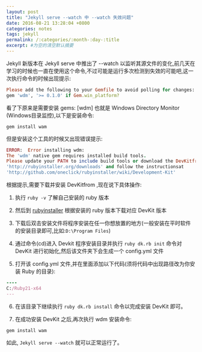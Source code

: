 ```yaml
---
layout: post
title: "Jekyll serve --watch 中 --watch 失效问题"
date: 2016-08-21 13:28:04 +0800
categories: notes
tags: jekyll
permalink: /:categories/:month-:day-:title
excerpt: #为空的清空默认摘要
---
```

Jekyll 新版本在 Jekyll serve 中推出了 --watch 以监听其源文件的变化,前几天在学习的时候也一直在使用这个命令,不过可能是运行多次检测到失效的可能吧,这一次执行命令的时候出现提示:

```ruby
Please add the following to your Gemfile to avoid polling for changes:
gem 'wdm', '>= 0.1.0' if Gem.win_platform?
```

看了下原来是需要安装 gems: [wdm] 也就是 Windows Directory Monitor (Windows目录监控),以下是安装命令:

`gem install wam`

但是安装这个工具的时候又出现错误提示:

```ruby
ERROR:  Error installing wdm:
The 'wdm' native gem requires installed build tools.
Please update your PATH to include build tools or download the DevKitfrom
'http://rubyinstaller.org/downloads' and follow the instructionsat
'http://github.com/oneclick/rubyinstaller/wiki/Development-Kit'
```

根据提示,需要下载并安装 DevKitfrom ,现在说下具体操作:

1) 执行 `ruby -v` 了解自己安装的 ruby 版本

2) 然后到 [rubyinstaller][rubyinstaller] 根据安装的 ruby 版本下载对应 DevKit 版本

3) 下载后双击安装文件将程序安装在任一你想放置的地方(一般安装在平时软件的安装目录即可,比如:`D:\Program Files`)

4) 通过命令(cd)进入 Devkit 程序安装目录并执行 `ruby dk.rb init` 命令对 DevKit 进行初始化,然后该文件夹下会生成一个 config.yml 文件

5) 打开该 config.yml 文件,并在里面添加以下代码(须将代码中出现路径改为你安装 Ruby 的目录):

```ruby
----
C:/Ruby21-x64
---
```

6) 在该目录下继续执行 `ruby dk.rb install` 命令以完成安装 DevKit 即可。

7) 在成功安装 DevKit 之后,再次执行 wdm 安装命令:

`gem install wam`

如此, `Jekyll serve --watch` 就可以正常运行了。

[rubyinstaller]:http://rubyinstaller.org/downloads

